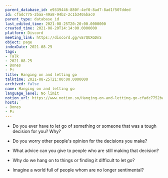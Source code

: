 ```yaml
---
parent_database_id: e9339446-880f-4ef0-8ad7-8ad1f507dded
id: cfadc775-2baa-49a8-94b2-2c1b340abac0
parent_type: database_id
last_edited_time: 2021-08-25T20:20:00.0000000
created_time: 2021-08-20T14:14:00.0000000
platform: Discord
meeting_link: https://discord.gg/vE7QUXGDnS
object: page
indexDate: 2021-08-25
tags:
- Talk
- 2021-08-25
- Bones
- Pi
title: Hanging on and letting go
talktime: 2021-08-25T21:00:00.0000000
archived: false
name: Hanging on and letting go
language_level: No limit
notion_url: https://www.notion.so/Hanging-on-and-letting-go-cfadc7752baa49a894b22c1b340abac0
hosts:
- Bones
- Pi
---
```


   - Do you ever have to let go of something or someone that was a tough decision for you? Why?



   - Do you worry other people's opinion for the decisions you make?
   - What advice can you give to people who are still making that decision?
   - Why do we hang on to things or finding it difficult to let go?
   - Imagine a world full of people whom are no longer sentimental?









